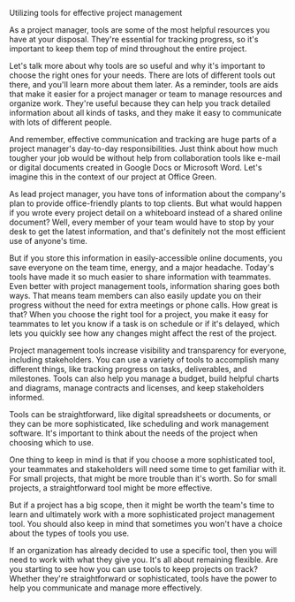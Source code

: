 Utilizing tools for effective project management


As a project manager, tools are some of the most helpful resources you have at your disposal. They're essential for tracking progress, so it's important to keep them top of 
mind throughout the entire project. 

Let's talk more about why tools are so useful and why it's important to choose the right ones for your needs. There are lots of different tools out there, and you'll learn more
about them later. As a reminder, tools are aids that make it easier for a project manager or team to manage resources and organize work. They're useful because they can help
you track detailed information about all kinds of tasks, and they make it easy to communicate with lots of different people. 

And remember, effective communication and tracking are huge parts of a project manager's day-to-day responsibilities. Just think about how much tougher your job would be
without help from collaboration tools like e-mail or digital documents created in Google Docs or Microsoft Word. Let's imagine this in the context of our project at Office
Green.

As lead project manager, you have tons of information about the company's plan to provide office-friendly plants to top clients. But what would happen if you wrote every project 
detail on a whiteboard instead of a shared online document? Well, every member of your team would have to stop by your desk to get the latest information, and that's definitely
not the most efficient use of anyone's time.

But if you store this information in easily-accessible online documents, you save everyone on the team time, energy, and a major headache. Today's tools have made it so much
easier to share information with teammates. Even better with project management tools, information sharing goes both ways. That means team members can also easily update you on
their progress without the need for extra meetings or phone calls. How great is that? When you choose the right tool for a project, you make it easy for teammates to let you
know if a task is on schedule or if it's delayed, which lets you quickly see how any changes might affect the rest of the project.

Project management tools increase visibility and transparency for everyone, including stakeholders. You can use a variety of tools to accomplish many different things, like
tracking progress on tasks, deliverables, and milestones. Tools can also help you manage a budget, build helpful charts and diagrams, manage contracts and licenses, and keep
stakeholders informed. 

Tools can be straightforward, like digital spreadsheets or documents, or they can be more sophisticated, like scheduling and work management software. It's important to think
about the needs of the project when choosing which to use.

One thing to keep in mind is that if you choose a more sophisticated tool, your teammates and stakeholders will need some time to get familiar with it. For small projects, that
might be more trouble than it's worth. So for small projects, a straightforward tool might be more effective. 

But if a project has a big scope, then it might be worth the team's time to learn and ultimately work with a more sophisticated project management tool. You should also keep 
in mind that sometimes you won't have a choice about the types of tools you use.

If an organization has already decided to use a specific tool, then you will need to work with what they give you. It's all about remaining flexible. Are you starting to see
how you can use tools to keep projects on track? Whether they're straightforward or sophisticated, tools have the power to help you communicate and manage more 
effectively.
